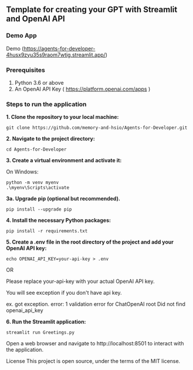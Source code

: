 ## Template for creating your GPT with Streamlit and OpenAI API


### Demo App
Demo (https://agents-for-developer-4husx9zyu35s9raom7wtig.streamlit.app/)

### Prerequisites
1. Python 3.6 or above
2. An OpenAI API Key ( https://platform.openai.com/apps )


### Steps to run the application
**1. Clone the repository to your local machine:**
```shell
git clone https://github.com/memory-and-hsio/Agents-for-Developer.git
```

**2. Navigate to the project directory:**
```shell
cd Agents-for-Developer
```

**3. Create a virtual environment and activate it:**

On Windows:
```shell
python -m venv myenv
.\myenv\Scripts\activate
```

**3a. Upgrade pip (optional but recommended).**
```shell
pip install --upgrade pip
```

**4. Install the necessary Python packages:**
```shell
pip install -r requirements.txt
```

**5. Create a .env file in the root directory of the project and add your OpenAI API key:**
```shell
echo OPENAI_API_KEY=your-api-key > .env
```
OR

Please replace your-api-key with your actual OpenAI API key.

You will see exception if you don't have api key.

ex. got exception. error: 1 validation error for ChatOpenAI root Did not find openai_api_key

**6. Run the Streamlit application:**
```shell
streamlit run Greetings.py
```

Open a web browser and navigate to http://localhost:8501 to interact with the application.




License
This project is open source, under the terms of the MIT license.


